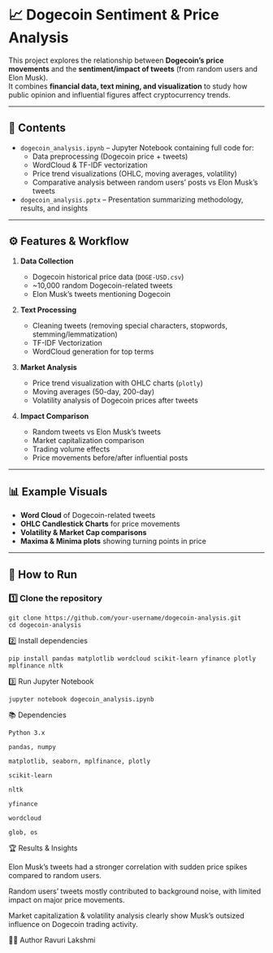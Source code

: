 # 📈 Dogecoin Sentiment & Price Analysis

This project explores the relationship between **Dogecoin’s price movements** and the **sentiment/impact of tweets** (from random users and Elon Musk).  
It combines **financial data, text mining, and visualization** to study how public opinion and influential figures affect cryptocurrency trends.  

---

## 📂 Contents
- `dogecoin_analysis.ipynb` – Jupyter Notebook containing full code for:
  - Data preprocessing (Dogecoin price + tweets)
  - WordCloud & TF-IDF vectorization
  - Price trend visualizations (OHLC, moving averages, volatility)
  - Comparative analysis between random users’ posts vs Elon Musk’s tweets
- `dogecoin_analysis.pptx` – Presentation summarizing methodology, results, and insights

---

## ⚙️ Features & Workflow

1. **Data Collection**
   - Dogecoin historical price data (`DOGE-USD.csv`)
   - ~10,000 random Dogecoin-related tweets
   - Elon Musk’s tweets mentioning Dogecoin

2. **Text Processing**
   - Cleaning tweets (removing special characters, stopwords, stemming/lemmatization)
   - TF-IDF Vectorization
   - WordCloud generation for top terms

3. **Market Analysis**
   - Price trend visualization with OHLC charts (`plotly`)
   - Moving averages (50-day, 200-day)
   - Volatility analysis of Dogecoin prices after tweets

4. **Impact Comparison**
   - Random tweets vs Elon Musk’s tweets
   - Market capitalization comparison
   - Trading volume effects
   - Price movements before/after influential posts

---

## 📊 Example Visuals
- **Word Cloud** of Dogecoin-related tweets  
- **OHLC Candlestick Charts** for price movements  
- **Volatility & Market Cap comparisons**  
- **Maxima & Minima plots** showing turning points in price  

---

## 🚀 How to Run

### 1️⃣ Clone the repository
```
git clone https://github.com/your-username/dogecoin-analysis.git
cd dogecoin-analysis
```
2️⃣ Install dependencies
```
pip install pandas matplotlib wordcloud scikit-learn yfinance plotly mplfinance nltk
```
3️⃣ Run Jupyter Notebook
```
jupyter notebook dogecoin_analysis.ipynb
```
📚 Dependencies
```
Python 3.x

pandas, numpy

matplotlib, seaborn, mplfinance, plotly

scikit-learn

nltk

yfinance

wordcloud

glob, os
```

🏆 Results & Insights

Elon Musk’s tweets had a stronger correlation with sudden price spikes compared to random users.

Random users’ tweets mostly contributed to background noise, with limited impact on major price movements.

Market capitalization & volatility analysis clearly show Musk’s outsized influence on Dogecoin trading activity.

👩‍💻 Author
Ravuri Lakshmi 
